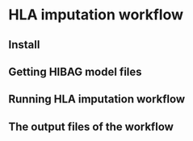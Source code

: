 # HLA imputation workflow

## Install


## Getting HIBAG model files


## Running HLA imputation workflow


## The output files of the workflow



